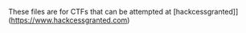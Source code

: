 These files are for CTFs that can be attempted at [hackcessgranted]](https://www.hackcessgranted.com)